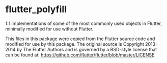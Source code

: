 # flutter_polyfill

1:1 implementations of some of the most commonly used objects
in Flutter, minimally modified for use without Flutter.

This files in this package were copied from the Flutter source code and
modified for use by this package. The original source is Copyright 2013-2014
by The Flutter Authors and is governed by a BSD-style license that can be
found at: https://github.com/flutter/flutter/blob/master/LICENSE
